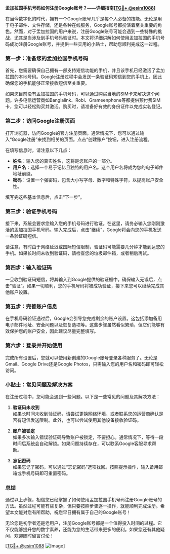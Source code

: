 **孟加拉国手机号码如何注册Google账号？——详细指南[[TG💪+ @esim1088](https://t.me/s/esim1088)]**

在当今数字化的时代，拥有一个Google账号几乎是每个人必备的技能。无论是用于电子邮件、文件存储，还是各种在线服务，Google账号都扮演着至关重要的角色。然而，对于孟加拉国的用户来说，注册Google账号可能会遇到一些特殊的挑战，尤其是当涉及到手机号码验证时。本文将详细讲解如何使用孟加拉国的手机号码成功注册Google账号，并提供一些实用的小贴士，帮助您顺利完成这一过程。

### **第一步：准备您的孟加拉国手机号码**

首先，您需要确保自己拥有一部支持短信功能的手机，并且该手机已经激活了孟加拉国的本地号码。Google注册过程中会发送一条验证码短信到您的手机上，因此确保您的手机能够正常接收短信至关重要。

如果您目前没有孟加拉国的手机号码，可以通过购买当地的SIM卡来解决这个问题。许多电信运营商如Banglalink、Robi、Grameenphone等都提供预付费SIM卡，您可以轻松购买并激活。购买时，请准备好有效的身份证件以完成实名登记。

### **第二步：访问Google注册页面**

打开浏览器，访问Google的官方注册页面。通常情况下，您可以通过输入“Google注册”来找到相关的页面。点击“创建账户”按钮，进入注册流程。

在填写信息时，请注意以下几点：

- **姓名**：输入您的真实姓名，这将是您账户的一部分。
- **用户名**：选择一个易于记忆且独特的用户名。这个用户名将成为您的电子邮件地址前缀。
- **密码**：设置一个强密码，包含大小写字母、数字和特殊字符，以提高账户安全性。

填写完这些基本信息后，点击“下一步”。

### **第三步：验证手机号码**

接下来，系统会要求您输入您的手机号码进行验证。在这里，请务必输入您刚刚激活的孟加拉国手机号码。输入完成后，点击“继续”，Google将会向您的手机发送一条验证码短信。

请注意，有时由于网络延迟或国际短信限制，验证码可能需要几分钟才能到达您的手机。如果长时间未收到验证码，请检查您的垃圾邮件箱，或者稍后再试。

### **第四步：输入验证码**

一旦收到验证码短信，将其输入到Google提供的验证框中。确保输入无误后，点击“验证”。如果一切顺利，您的手机号码将被成功验证，接下来您可以继续完成其他账户设置。

### **第五步：完善账户信息**

在手机号码验证通过后，Google会引导您完成剩余的账户设置。这包括添加备用电子邮件地址、安全问题以及恢复选项等。这些步骤虽然看似繁琐，但它们能够有效保护您的账户安全，因此建议尽量完整填写。

### **第六步：登录并开始使用**

完成所有设置后，您就可以使用新创建的Google账号登录各种服务了。无论是Gmail、Google Drive还是Google Photos，只需输入您的用户名和密码即可轻松访问。

### **小贴士：常见问题及解决方案**

在注册过程中，您可能会遇到一些问题。以下是一些常见的问题及其解决方法：

1. **验证码未收到**  
   如果长时间未收到验证码，请尝试更换网络环境，或者联系您的运营商确认是否有短信发送限制。此外，也可以尝试使用其他设备接收验证码。

2. **账户被锁定**  
   如果多次输入错误验证码导致账户被锁定，不要担心。通常情况下，等待一段时间后系统会自动解锁。如果问题持续存在，可以联系Google客服寻求帮助。

3. **忘记密码**  
   如果忘记了密码，可以通过“忘记密码”选项找回。按照提示操作，输入备用邮箱或手机号码即可重置密码。

### **总结**

通过以上步骤，相信您已经掌握了如何使用孟加拉国手机号码注册Google账号的方法。虽然过程可能有些复杂，但只要按照步骤逐一操作，就能顺利完成注册。希望本文能对您有所帮助，祝您早日拥有属于自己的Google账号！

无论您是初学者还是老用户，注册Google账号都是一个值得投入时间的过程。它不仅能够提升您的数字素养，还能为您的生活带来更多的便利。如果您还有其他疑问，欢迎随时留言讨论！

[[TG💪+ @esim1088](https://t.me/s/esim1088) ![Image](https://i.postimg.cc/4NQfJmqS/Snipaste-2025-05-13-00-14-12.png)]